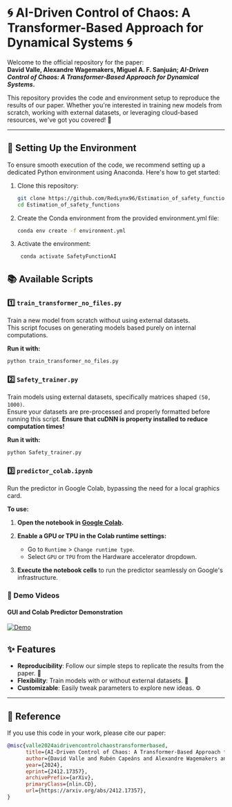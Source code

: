 # 🌀 AI-Driven Control of Chaos: A Transformer-Based Approach for Dynamical Systems 🌀

Welcome to the official repository for the paper:  
**David Valle, Alexandre Wagemakers, Miguel A. F. Sanjuán; *AI-Driven Control of Chaos: A Transformer-Based Approach for Dynamical Systems*.**  
<!-- Published in [Chaos, January 2025 (Vol. X, Issue X)](https://doi.org-).--> 
<!-- DOI: [10.1063/-](https://doi.org/10.1063/-).--> 

This repository provides the code and environment setup to reproduce the results of our paper. Whether you're interested in training new models from scratch, working with external datasets, or leveraging cloud-based resources, we've got you covered! 🚀

---

## 🔧 Setting Up the Environment

To ensure smooth execution of the code, we recommend setting up a dedicated Python environment using Anaconda. Here's how to get started:

1. Clone this repository:
   ```bash
   git clone https://github.com/RedLynx96/Estimation_of_safety_functions.git
   cd Estimation_of_safety_functions
   ```

2. Create the Conda environment from the provided environment.yml file:
   ```bash
   conda env create -f environment.yml
   ```

3. Activate the environment:
   ```bash
    conda activate SafetyFunctionAI
   ```

## 📚 Available Scripts

### 1️⃣ **`train_transformer_no_files.py`**
Train a new model from scratch without using external datasets.  
This script focuses on generating models based purely on internal computations.

**Run it with:**
   ```bash
   python train_transformer_no_files.py
   ```


### 2️⃣ **`Safety_trainer.py`**
Train models using external datasets, specifically matrices shaped `(50, 1000)`.  
Ensure your datasets are pre-processed and properly formatted before running this script.
**Ensure that cuDNN is property installed to reduce computation times!**

**Run it with:**
   ```bash
   python Safety_trainer.py
   ```

### 3️⃣ **`predictor_colab.ipynb`**
Run the predictor in Google Colab, bypassing the need for a local graphics card.

**To use:**

1. **Open the notebook in [Google Colab](https://colab.research.google.com/github/RedLynx96/Estimation_of_safety_functions/blob/main/Predictor_Colab.ipynb).**

2. **Enable a GPU or TPU in the Colab runtime settings:**
   - Go to `Runtime` > `Change runtime type`.
   - Select `GPU` or `TPU` from the Hardware accelerator dropdown.

3. **Execute the notebook cells** to run the predictor seamlessly on Google's infrastructure.

### 🎥 Demo Videos

#### GUI and Colab Predictor Demonstration

[![Demo](https://img.youtube.com/vi/HB7j7R2oMJs/0.jpg)](https://www.youtube.com/watch?v=HB7j7R2oMJs)

## ✨ Features

- **Reproducibility**: Follow our simple steps to replicate the results from the paper. 🔄
- **Flexibility**: Train models with or without external datasets. 🧠
- **Customizable**: Easily tweak parameters to explore new ideas. ⚙️

---

## 📜 Reference

If you use this code in your work, please cite our paper:

```bibtex
@misc{valle2024aidrivencontrolchaostransformerbased,
      title={AI-Driven Control of Chaos: A Transformer-Based Approach for Dynamical Systems}, 
      author={David Valle and Rubén Capeáns and Alexandre Wagemakers and Miguel A. F. Sanjuán},
      year={2024},
      eprint={2412.17357},
      archivePrefix={arXiv},
      primaryClass={nlin.CD},
      url={https://arxiv.org/abs/2412.17357}, 
}
